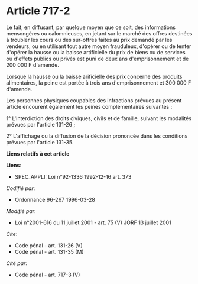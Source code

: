 # Article 717-2

Le fait, en diffusant, par quelque moyen que ce soit, des informations mensongères ou calomnieuses, en jetant sur le marché
des offres destinées à troubler les cours ou des sur-offres faites au prix demandé par les vendeurs, ou en utilisant tout
autre moyen frauduleux, d'opérer ou de tenter d'opérer la hausse ou la baisse artificielle du prix de biens ou de services ou
d'effets publics ou privés est puni de deux ans d'emprisonnement et de 200 000 F d'amende.

Lorsque la hausse ou la baisse arificielle des prix concerne des produits alimentaires, la peine est portée à trois ans
d'emprisonnement et 300 000 F d'amende.

Les personnes physiques coupables des infractions prévues au présent article encourent également les peines complémentaires
suivantes :

1° L'interdiction des droits civiques, civils et de famille, suivant les modalités prévues par l'article 131-26 ;

2° L'affichage ou la diffusion de la décision prononcée dans les conditions prévues par l'article 131-35.

**Liens relatifs à cet article**

**Liens**:

  - SPEC_APPLI: Loi n°92-1336 1992-12-16 art. 373

_Codifié par_:

  - Ordonnance 96-267 1996-03-28

_Modifié par_:

  - Loi n°2001-616 du 11 juillet 2001 - art. 75 (V) JORF 13 juillet 2001

_Cite_:

  - Code pénal - art. 131-26 (V)
  - Code pénal - art. 131-35 (M)

_Cité par_:

  - Code pénal - art. 717-3 (V)
